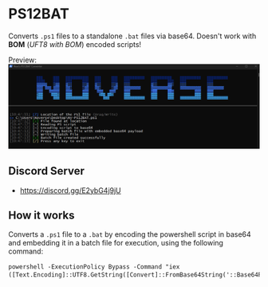 # PS12BAT
Converts `.ps1` files to a standalone `.bat` files via base64. Doesn't work with **BOM** (*UFT8 with BOM*) encoded scripts!

Preview:
![ps12batpre](https://github.com/5Noxi/PS12BAT/blob/main/NV-PS12BAT.png?raw=true)

## Discord Server
- https://discord.gg/E2ybG4j9jU

## How it works 
Converts a `.ps1` file to a `.bat` by encoding the powershell script in base64 and embedding it in a batch file for execution, using the following command:
```
powershell -ExecutionPolicy Bypass -Command "iex ([Text.Encoding]::UTF8.GetString([Convert]::FromBase64String('::Base64Payload::')))"
```
